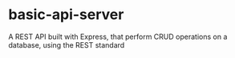 # basic-api-server
A REST API built with Express, that perform CRUD operations on a database, using the REST standard
